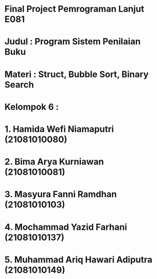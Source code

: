 # Final Project Pemrograman Lanjut E081
# Judul  : Program Sistem Penilaian Buku
# Materi : Struct, Bubble Sort, Binary Search
# Kelompok 6 : 
# 1. Hamida Wefi Niamaputri			(21081010080)
# 2. Bima Arya Kurniawan            (21081010081)
# 3. Masyura Fanni Ramdhan          (21081010103)
# 4. Mochammad Yazid Farhani        (21081010137)
# 5. Muhammad Ariq Hawari Adiputra  (21081010149)
